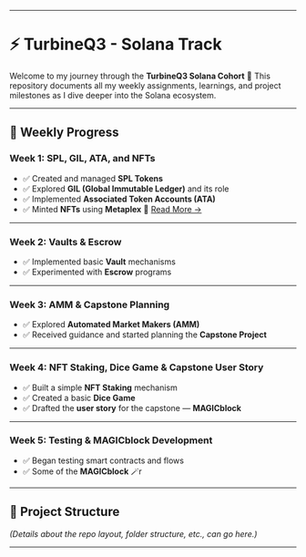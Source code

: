 

---

# ⚡ TurbineQ3 - Solana Track

Welcome to my journey through the **TurbineQ3 Solana Cohort** 🚀
This repository documents all my weekly assignments, learnings, and project milestones as I dive deeper into the Solana ecosystem.

---

## 🧠 Weekly Progress

### Week 1: SPL, GIL, ATA, and NFTs

* ✅ Created and managed **SPL Tokens**
* ✅ Explored **GIL (Global Immutable Ledger)** and its role
* ✅ Implemented **Associated Token Accounts (ATA)**
* ✅ Minted **NFTs** using **Metaplex**
  📄 [Read More →](./week-1/README.md)

---

### Week 2: Vaults & Escrow

* ✅ Implemented basic **Vault** mechanisms
* ✅ Experimented with **Escrow** programs

---

### Week 3: AMM & Capstone Planning

* ✅ Explored **Automated Market Makers (AMM)**
* ✅ Received guidance and started planning the **Capstone Project**

---

### Week 4: NFT Staking, Dice Game & Capstone User Story

* ✅ Built a simple **NFT Staking** mechanism
* ✅ Created a basic **Dice Game**
* ✅ Drafted the **user story** for the capstone — **MAGICblock**

---

### Week 5: Testing & MAGICblock Development

* ✅ Began testing smart contracts and flows
* ✅ Some of the  **MAGICblock** 🪄r

---

## 📁 Project Structure


*(Details about the repo layout, folder structure, etc., can go here.)*

---


